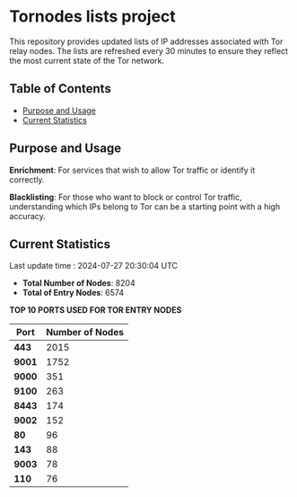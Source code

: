 # Tornodes lists project

This repository provides updated lists of IP addresses associated with Tor relay nodes. The lists are refreshed every 30 minutes to ensure they reflect the most current state of the Tor network.

## Table of Contents

- [Purpose and Usage](#purpose-and-usage)
- [Current Statistics](#current-statistics)


## Purpose and Usage

**Enrichment**: For services that wish to allow Tor traffic or identify it correctly.

**Blacklisting**: For those who want to block or control Tor traffic, understanding which IPs belong to Tor can be a starting point with a high accuracy.

## Current Statistics

Last update time : 2024-07-27 20:30:04 UTC

- **Total Number of Nodes**: 8204
- **Total of Entry Nodes**: 6574

**TOP 10 PORTS USED FOR TOR ENTRY NODES**

| **Port** | **Number of Nodes** |
|------|-----------------|
| **443**   | 2015  |
| **9001**   | 1752  |
| **9000**   | 351  |
| **9100**   | 263  |
| **8443**   | 174  |
| **9002**   | 152  |
| **80**   | 96  |
| **143**   | 88  |
| **9003**   | 78  |
| **110**   | 76  |


